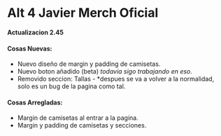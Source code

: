 # Alt 4 Javier Merch Oficial
**Actualizacion 2.45**

#### Cosas Nuevas:
- Nuevo diseño de margin y padding de camisetas.
- Nuevo boton añadido (beta) *todavia sigo trabajando en eso*.
- Removido seccion: Tallas - *despues se va a volver a la normalidad, solo es un bug de la pagina como tal.

#### Cosas Arregladas:
- Margin de camisetas al entrar a la pagina.
- Margin y padding de camisetas y secciones.

